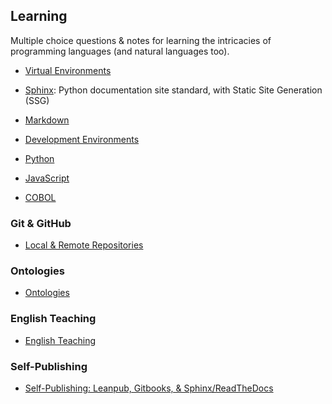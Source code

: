 ## Learning

Multiple choice questions & notes for learning the intricacies of programming languages (and natural languages too). 

- [Virtual Environments](https://github.com/jonfernq/Learning/tree/main/VirtualEnvironment)

- [Sphinx](https://github.com/jonfernq/Learning/tree/main/SphinxPythonDocumentation): Python documentation site standard, with Static Site Generation (SSG)

- [Markdown](https://github.com/jonfernq/Learning/tree/main/Markdown)

- [Development Environments](https://github.com/jonfernq/Learning/tree/main/DevelopmentEnvironments)

- [Python](https://github.com/jonfernq/Learning/tree/main/Python)

- [JavaScript](https://github.com/jonfernq/Learning/tree/main/JavaScript)

- [COBOL](https://github.com/jonfernq/Learning/tree/main/COBOL) 

### Git & GitHub

- [Local & Remote Repositories](https://github.com/jonfernq/Learning/blob/main/GitHub/LocalRemoteRepositories.md) 

### Ontologies

- [Ontologies](https://github.com/jonfernq/Learning/blob/main/Ontologies/README.md) 

### English Teaching

- [English Teaching](https://github.com/jonfernq/English-Teaching)

### Self-Publishing

- [Self-Publishing: Leanpub, Gitbooks, & Sphinx/ReadTheDocs](https://github.com/jonfernq/Learning/blob/main/SelfPublishing/README.md) 
